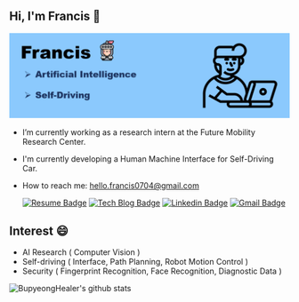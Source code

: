 ## Hi, I'm Francis 👋
<!--
**BupyeongHealer/BupyeongHealer** is a ✨ _special_ ✨ repository because its `README.md` (this file) appears on your GitHub profile.

Here are some ideas to get you started:

- 🔭 I’m currently working on ...
- 🌱 I’m currently learning ...
- 👯 I’m looking to collaborate on ...
- 🤔 I’m looking for help with ...
- 💬 Ask me about ...
- 📫 How to reach me: ...
- 😄 Pronouns: ...
- ⚡ Fun fact: ...
-->

![alt 2번이미지](/img-profile.png)  

- I’m currently working as a research intern at the Future Mobility Research Center.
- I'm currently developing a Human Machine Interface for Self-Driving Car.
- How to reach me: hello.francis0704@gmail.com

  [![Resume Badge](https://img.shields.io/badge/-Resume-blueviolet?&link=https://BupyeongHealer.github.io)](https://BupyeongHealer.github.io/)
[![Tech Blog Badge](http://img.shields.io/badge/-Tech%20blog-black?style=flat-square&logo=github&link=https://hello-francis.tistory.com/)](https://hello-francis.tistory.com/)
[![Linkedin Badge](https://img.shields.io/badge/-LinkedIn-blue?style=flat-square&logo=Linkedin&logoColor=white&link=https://www.linkedin.com/in/minseok-kim-010756146/)](https://www.linkedin.com/in/minseok-kim-010756146/)
[![Gmail Badge](https://img.shields.io/badge/Gmail-d14836?style=flat-square&logo=Gmail&logoColor=white&link=mailto:hello.francis0704@gmail.com)](mailto:hello.francis0704@gmail.com)

## Interest 😄
- AI Research ( Computer Vision )
- Self-driving ( Interface, Path Planning, Robot Motion Control )
- Security ( Fingerprint Recognition, Face Recognition, Diagnostic Data )


![BupyeongHealer's github stats](https://github-readme-stats.vercel.app/api?username=BupyeongHealer&show_icons=true)
